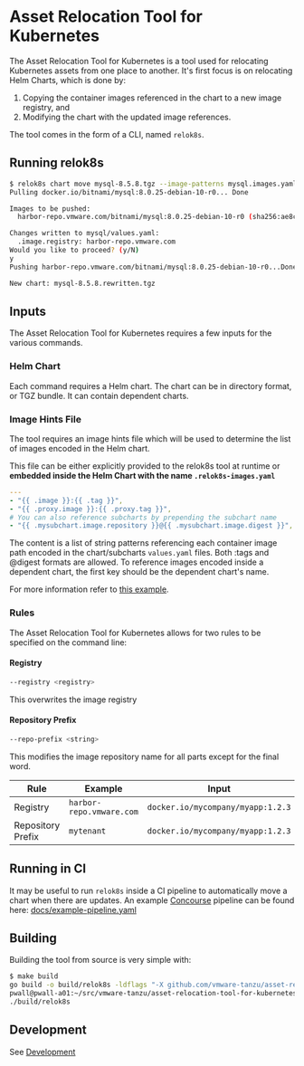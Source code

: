 # Asset Relocation Tool for Kubernetes

The Asset Relocation Tool for Kubernetes is a tool used for relocating Kubernetes assets from one place to another.
It's first focus is on relocating Helm Charts, which is done by:
1. Copying the container images referenced in the chart to a new image registry, and 
2. Modifying the chart with the updated image references.

The tool comes in the form of a CLI, named `relok8s`.

## Running relok8s

```bash
$ relok8s chart move mysql-8.5.8.tgz --image-patterns mysql.images.yaml --registry harbor-repo.vmware.com
Pulling docker.io/bitnami/mysql:8.0.25-debian-10-r0... Done

Images to be pushed:
  harbor-repo.vmware.com/bitnami/mysql:8.0.25-debian-10-r0 (sha256:ae8c4c719352a58abc99c866986ee11578bc43e90d794c6705f7b1eb12c7289e)

Changes written to mysql/values.yaml:
  .image.registry: harbor-repo.vmware.com
Would you like to proceed? (y/N)
y
Pushing harbor-repo.vmware.com/bitnami/mysql:8.0.25-debian-10-r0...Done

New chart: mysql-8.5.8.rewritten.tgz
```

## Inputs

The Asset Relocation Tool for Kubernetes requires a few inputs for the various commands.

### Helm Chart

Each command requires a Helm chart.
The chart can be in directory format, or TGZ bundle.
It can contain dependent charts.

### Image Hints File

The tool requires an image hints file which
will be used to determine the list of images encoded in the Helm chart.

This file can be either explicitly provided to the relok8s tool at runtime or **embedded inside the Helm Chart with the name `.relok8s-images.yaml`**

```yaml
---
- "{{ .image }}:{{ .tag }}",
- "{{ .proxy.image }}:{{ .proxy.tag }}",
# You can also reference subcharts by prepending the subchart name
- "{{ .mysubchart.image.repository }}@{{ .mysubchart.image.digest }}",
```

The content is a list of string patterns referencing each container image path encoded
in the chart/subcharts `values.yaml` files. Both :tags and @digest formats are allowed.
To reference images encoded inside a dependent chart, the first key should be the dependent chart's name.

For more information refer to [this example](examples/chart-with-subcharts).

### Rules

The Asset Relocation Tool for Kubernetes allows for two rules to be specified on the command line:

#### Registry
```bash
--registry <registry>
```
This overwrites the image registry

#### Repository Prefix
```bash
--repo-prefix <string>
```
This modifies the image repository name for all parts except for the final word.

Rule                | Example                   | Input                             | Output
------------------- | ------------------------- | --------------------------------- | -----------------------------------------------
Registry            | `harbor-repo.vmware.com`  | `docker.io/mycompany/myapp:1.2.3` | `harbor-repo.vmware.com/mycompany/myapp:1.2.3`
Repository Prefix   | `mytenant`                | `docker.io/mycompany/myapp:1.2.3` | `docker.io/mytenant/myapp:1.2.3`


## Running in CI

It may be useful to run `relok8s` inside a CI pipeline to automatically move a chart when there are updates.
An example [Concourse](https://concourse-ci.org/) pipeline can be found here: [docs/example-pipeline.yaml](docs/example-pipeline.yaml)

## Building

Building the tool from source is very simple with: 

```bash
$ make build
go build -o build/relok8s -ldflags "-X github.com/vmware-tanzu/asset-relocation-tool-for-kubernetes/cmd.Version=dev" ./main.go
pwall@pwall-a01:~/src/vmware-tanzu/asset-relocation-tool-for-kubernetes $ ls ./build/relok8s 
./build/relok8s
```

## Development

See [Development](DEVELOPMENT.md)
